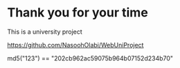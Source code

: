 # Thank you for your time

This is a university project

https://github.com/NasoohOlabi/WebUniProject


md5("123") == "202cb962ac59075b964b07152d234b70"